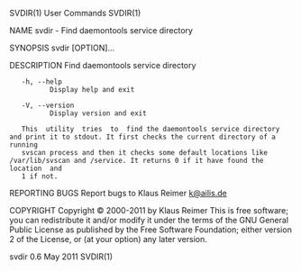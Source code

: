 SVDIR(1)                                                           User Commands                                                          SVDIR(1)

NAME
       svdir - Find daemontools service directory

SYNOPSIS
       svdir [OPTION]...

DESCRIPTION
       Find daemontools service directory

       -h, --help
              Display help and exit

       -V, --version
              Display version and exit

       This  utility  tries  to  find the daemontools service directory and print it to stdout. It first checks the current directory of a running
       svscan process and then it checks some default locations like /var/lib/svscan and /service. It returns 0 if it have found the location  and
       1 if not.

REPORTING BUGS
       Report bugs to Klaus Reimer <k@ailis.de>

COPYRIGHT
       Copyright © 2000-2011 by Klaus Reimer
       This  is free software; you can redistribute it and/or modify it under the terms of the GNU General Public License as published by the Free
       Software Foundation; either version 2 of the License, or (at your option) any later version.

svdir 0.6                                                            May 2011                                                             SVDIR(1)
